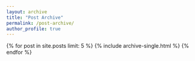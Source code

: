 ```yaml
---
layout: archive
title: "Post Archive"
permalink: /post-archive/
author_profile: true
---
```


{% for post in site.posts limit: 5 %}
  {% include archive-single.html %}
{% endfor %}
